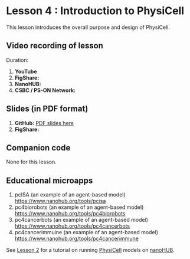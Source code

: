 # Lesson 4 : Introduction to PhysiCell
This lesson introduces the overall purpose and design of PhysiCell. 

## Video recording of lesson 
Duration: 
1. **YouTube**
1. **FigShare:**
1. **NanoHUB:**
1. **CSBC / PS-ON Network:** 

## Slides (in PDF format)

1. **GitHub:** [PDF slides here](https://github.com/physicell-training/04-PhysiCell-intro/blob/master/04-PhysiCell-intro.pdf)
1. **FigShare:** 

## Companion code
None for this lesson. 

## Educational microapps 
1. pcISA (an example of an agent-based model) https://www.nanohub.org/tools/pcisa 
1. pc4biorobots (an example of an agent-based model) https://www.nanohub.org/tools/pc4biorobots 
1. pc4cancerbots (an example of an agent-based model) https://www.nanohub.org/tools/pc4cancerbots  
1. pc4cancerimmuine (an example of an agent-based model) https://www.nanohub.org/tools/pc4cancerimmune 

See [Lesson 2](https://github.com/physicell-training/02-How-to-nanoHUB) for a tutorial on running [PhysiCell](http://PhysiCell.org) models on [nanoHUB](https://www.nanohub.org). 


